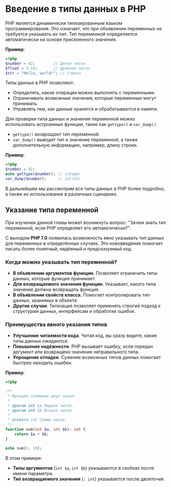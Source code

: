 # Введение в типы данных в PHP

PHP является динамически типизированным языком программирования. Это означает, что при объявлении переменных не требуется указывать их тип. Тип переменной определяется автоматически на основе присвоенного значения.

**Пример**:

```php
<?php
$number = 42;        // Целое число
$float = 3.14;       // Дробное число
$str = "Hello, world!"; // Строка
```

Типы данных в PHP позволяют:

- Определять, какие операции можно выполнять с переменными.
- Ограничивать возможные значения, которые переменные могут принимать.
- Управлять тем, как данные хранятся и обрабатываются в памяти.

Для проверки типа данных и значения переменной можно использовать встроенные функции, такие как `gettype()` и `var_dump()`.

- `gettype()` _возвращает_ тип переменной.
- `var_dump()` _выводит_ тип и значение переменной, а также дополнительную информацию, например, длину строки.

**Пример**:

```php
<?php
$number = 42;
echo gettype($number); // integer
var_dump($number);     // int(42)
```

В дальнейшем мы рассмотрим все типы данных в PHP более подробно, а также их использование в различных сценариях.

## Указание типа переменной

При изучении данной главы может возникнуть вопрос: "Зачем знать тип переменной, если PHP определяет его автоматически?".

С выходом **PHP 7.0** появилась возможность явно указывать тип данных для переменных в определённых случаях. Это нововведение помогает писать более понятный, надёжный и предсказуемый код.

### Когда можно указывать тип переменной?

- **В объявлении аргументов функции.** Позволяет ограничить типы данных, которые функция принимает.
- **Для возвращаемого значения функции.** Указывает, какого типа значение должна возвращать функция.
- **В объявлении свойств класса.** Помогает контролировать тип данных, хранимых в объекте.
- **Другие случаи**. Типизация позволяет применять строгий подход к структурам данных, интерфейсам и обработке ошибок.

### Преимущества явного указания типов

- **Улучшение читаемости кода**. Читая код, вы сразу видите, какие типы данных ожидаются.
- **Повышение надёжности**. PHP вызывает ошибку, если передан аргумент или возвращено значение неправильного типа.
- **Упрощение отладки**. Сужение возможных типов данных помогает быстрее находить ошибки.

**Пример**:

```php
<?php

/**
 * Функция сложения двух чисел.
 *
 * @param int $a Первое число.
 * @param int $b Второе число.
 *
 * @return int Сумма чисел.
 */
function sum(int $a, int $b): int {
    return $a + $b;
}

echo sum(5, 10);
```

В этом примере:

- **Типы аргументов** (`int $a`, `int $b`) указываются в скобках после имени параметра.
- **Тип возвращаемого значения** (`: int`) указывается после двоеточия.